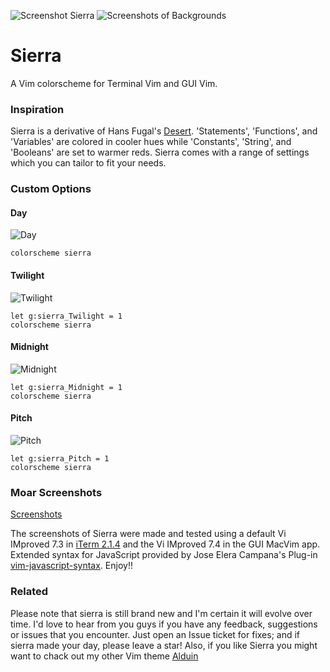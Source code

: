 ![Screenshot Sierra](https://cloud.githubusercontent.com/assets/11221489/12998696/988748a2-d0fb-11e5-8a21-5ed1cb4f713b.jpg)
![Screenshots of Backgrounds](https://cloud.githubusercontent.com/assets/11221489/12998707/c49087ce-d0fb-11e5-9cfd-63ecd78544c6.png)

# Sierra #

A Vim colorscheme for Terminal Vim and GUI Vim. 

### Inspiration ###

Sierra is a derivative of Hans Fugal's [Desert](https://github.com/fugalh/desert.vim). 'Statements', 'Functions', and 'Variables' are colored in cooler hues while 'Constants', 'String', and 'Booleans' are set to warmer reds. Sierra comes with a range of settings which you can tailor to fit your needs.

### Custom Options ###

#### Day ####
![Day](https://cloud.githubusercontent.com/assets/11221489/13024532/c71bd480-d1aa-11e5-9439-8c1ed4072c47.png)

    colorscheme sierra

#### Twilight ####
![Twilight](https://cloud.githubusercontent.com/assets/11221489/13024534/ddcf3e88-d1aa-11e5-9831-6a2285fc25d3.png)

    let g:sierra_Twilight = 1
    colorscheme sierra

#### Midnight ####
![Midnight](https://cloud.githubusercontent.com/assets/11221489/13024540/f4572828-d1aa-11e5-97e7-3e407d897b2d.png)

    let g:sierra_Midnight = 1
    colorscheme sierra

#### Pitch ####
![Pitch](https://cloud.githubusercontent.com/assets/11221489/13024546/0579d77c-d1ab-11e5-857c-701abb1a9320.png)

    let g:sierra_Pitch = 1
    colorscheme sierra


### Moar Screenshots ###
[Screenshots](https://github.com/AlessandroYorba/Sierra/issues/1)

The screenshots of Sierra were made and tested using a default Vi IMproved 7.3 in [iTerm 2.1.4](https://www.iterm2.com) and the Vi IMproved 7.4 in the GUI MacVim app. Extended syntax for JavaScript provided by Jose Elera Campana's Plug-in [vim-javascript-syntax](https://github.com/jelera/vim-javascript-syntax). Enjoy!!

### Related ###
Please note that sierra is still brand new and I'm certain it will evolve over time. I'd love to hear from you guys if you have any feedback, suggestions or issues that you encounter. Just open an Issue ticket for fixes; and if sierra made your day, please leave a star! Also, if you like Sierra you might want to chack out my other Vim theme [Alduin](https://github.com/AlessandroYorba/Alduin)
